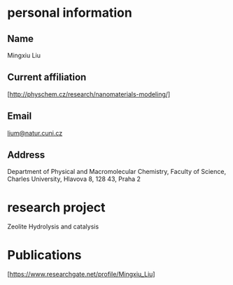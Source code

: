# personal information
## Name 
Mingxiu Liu
## Current affiliation 
[http://physchem.cz/research/nanomaterials-modeling/]
## Email 
lium@natur.cuni.cz
## Address 
Department of Physical and Macromolecular Chemistry,
Faculty of Science,
Charles University,
Hlavova 8, 128 43, Praha 2
# research project 
Zeolite Hydrolysis and catalysis
# Publications 
[https://www.researchgate.net/profile/Mingxiu_Liu]


